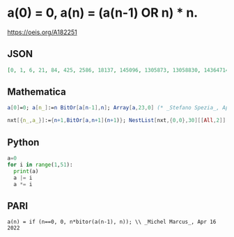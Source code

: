 # a\(0\) \= 0, a\(n\) \= \(a\(n\-1\) OR n\) \* n\.
https://oeis.org/A182251
## JSON
```JSON
[0, 1, 6, 21, 84, 425, 2586, 18137, 145096, 1305873, 13058830, 143647141, 1723765788, 22408955257, 313725373682, 4705880605425, 75294089686800, 1279999524675617, 23039991444161430, 437759837439067189, 8755196748781343780, 183859131724408219737, 4044900897936980834346]
```
## Mathematica
```Mathematica
a[0]=0; a[n_]:=n BitOr[a[n-1],n]; Array[a,23,0] (* _Stefano Spezia_, Apr 15 2022 *)
```
```Mathematica
nxt[{n_,a_}]:={n+1,BitOr[a,n+1](n+1)}; NestList[nxt,{0,0},30][[All,2]] (* _Harvey P. Dale_, Feb 08 2023 *)
```
## Python
```Python
a=0
for i in range(1,51):
  print(a)
  a |= i
  a *= i
```
## PARI
```PARI
a(n) = if (n==0, 0, n*bitor(a(n-1), n)); \\ _Michel Marcus_, Apr 16 2022
```
